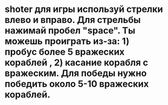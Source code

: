 # shoter для игры используй стрелки влево и вправо. Для стрельбы нажимай пробел "space". Ты можешь проиграть из-за: 1) пробус более 5 вражеских кораблей , 2) касание корабля с вражеским. Для победы нужно победить около 5-10 вражеских кораблей.
